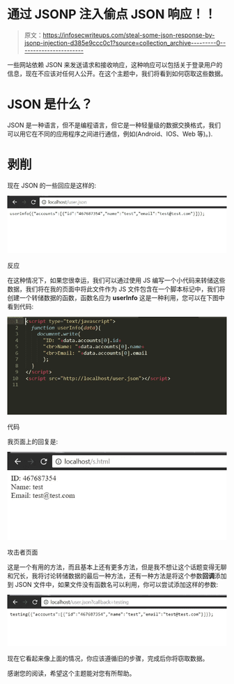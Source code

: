 # 通过 JSONP 注入偷点 JSON 响应！！

> 原文：<https://infosecwriteups.com/steal-some-json-response-by-jsonp-injection-d385e9ccc0c1?source=collection_archive---------0----------------------->

一些网站依赖 JSON 来发送请求和接收响应，这种响应可以包括关于登录用户的信息，现在不应该对任何人公开。在这个主题中，我们将看到如何窃取这些数据。

# **JSON 是什么？**

JSON 是一种语言，但不是编程语言，但它是一种轻量级的数据交换格式，我们可以用它在不同的应用程序之间进行通信，例如(Android、IOS、Web 等)。).

# 剥削

现在 JSON 的一些回应是这样的:

![](img/8cc090ec90776b5d39b9427b63fd1f54.png)

反应

在这种情况下，如果您很幸运，我们可以通过使用 JS 编写一个小代码来转储这些数据，我们将在我的页面中将此文件作为 JS 文件包含在一个脚本标记中，我们将创建一个转储数据的函数，函数名应为 **userInfo** 这是一种利用，您可以在下图中看到代码:

![](img/d30341e1fec0516a26fd91b3e2ee5f5a.png)

代码

我页面上的回复是:

![](img/a629524f4ffc603656b38381f2ada42e.png)

攻击者页面

这是一个有用的方法，而且基本上还有更多方法，但是我不想让这个话题变得无聊和冗长，我将讨论转储数据的最后一种方法，还有一种方法是将这个参数**回调**添加到 JSON 文件中，如果文件没有函数名可以利用，你可以尝试添加这样的参数:

![](img/d38fce1bc5f71d3f047c3108fba19891.png)

现在它看起来像上面的情况，你应该遵循旧的步骤，完成后你将窃取数据。

感谢您的阅读，希望这个主题能对您有所帮助。